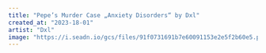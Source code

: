 ```yaml
---
title: "Pepe’s Murder Case „Anxiety Disorders“ by Dxl"
created_at: "2023-18-01"
artist: "Dxl"
image: "https://i.seadn.io/gcs/files/91f0731691b7e60091153e2e5f2b60e5.png?auto=format&w=1000"
---
```

